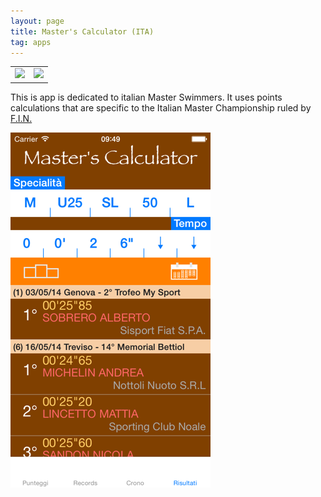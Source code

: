 ```yaml
---
layout: page
title: Master's Calculator (ITA)
tag: apps
---
```


<table border="0">
	<tr>
		<td><img class="appicon" src="{{site.baseurl}}/apps/apps_mc-icon.png" /></td>
		<td><a href="https://itunes.apple.com/it/app/masters-calculator/id504639029?mt=8" target="_blank">
		<img class="applebadge" src="{{site.baseurl}}/apps/Download_on_the_App_Store_Badge_IT_135x40.svg" /></a></td>
	</tr>
</table>

This is app is dedicated to italian Master Swimmers. It uses points calculations that are 
specific to the Italian Master Championship ruled by [F.I.N.][fin]

[![mc-screen][mc-screen]][mc-screen]


[fin]: http://www.federnuoto.it		"Federazione Italiana Nuoto"
[mc-icon]: apps_mc-icon.png			"Master's Calculator Icon"
[mc-screen]: mc3_ITA.png			"Master's Calculator Screen"